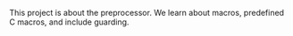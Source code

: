 This project is about the preprocessor. We learn about macros, predefined C
macros, and include guarding.